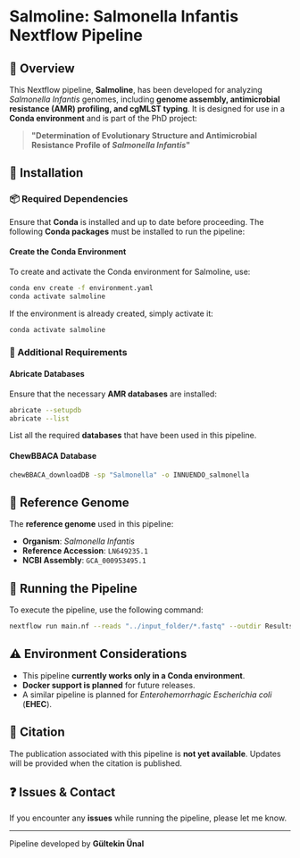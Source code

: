 # **Salmoline: Salmonella Infantis Nextflow Pipeline**

## 📝 Overview
This Nextflow pipeline, **Salmoline**, has been developed for analyzing *Salmonella Infantis* genomes, including **genome assembly, antimicrobial resistance (AMR) profiling, and cgMLST typing**. It is designed for use in a **Conda environment** and is part of the PhD project:

> **"Determination of Evolutionary Structure and Antimicrobial Resistance Profile of *Salmonella Infantis*"**

## 🔧 Installation
### 📦 Required Dependencies
Ensure that **Conda** is installed and up to date before proceeding. The following **Conda packages** must be installed to run the pipeline:

#### **Create the Conda Environment**
To create and activate the Conda environment for Salmoline, use:

```bash
conda env create -f environment.yaml
conda activate salmoline
```

If the environment is already created, simply activate it:

```bash
conda activate salmoline
```

### 📂 Additional Requirements
#### **Abricate Databases**
Ensure that the necessary **AMR databases** are installed:
```bash
abricate --setupdb
abricate --list
```
List all the required **databases** that have been used in this pipeline.

#### **ChewBBACA Database**
```bash
chewBBACA_downloadDB -sp "Salmonella" -o INNUENDO_salmonella
```

## 📌 Reference Genome
The **reference genome** used in this pipeline:
- **Organism**: *Salmonella Infantis*
- **Reference Accession**: `LN649235.1`
- **NCBI Assembly**: `GCA_000953495.1`

## 🚀 Running the Pipeline
To execute the pipeline, use the following command:

```bash
nextflow run main.nf --reads "../input_folder/*.fastq" --outdir Results -c config/nextflow.config
```

## ⚠️ Environment Considerations
- This pipeline **currently works only in a Conda environment**.
- **Docker support is planned** for future releases.
- A similar pipeline is planned for *Enterohemorrhagic Escherichia coli* (**EHEC**).

## 📖 Citation
The publication associated with this pipeline is **not yet available**. Updates will be provided when the citation is published.

## ❓ Issues & Contact
If you encounter any **issues** while running the pipeline, please let me know.

---
Pipeline developed by **Gültekin Ünal**
